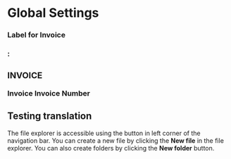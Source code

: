 <h1>Global Settings</h1>

<zLabelInvoice><h3>Label for Invoice<h3></zLabelInvoice>: <zLabelInvoiceValue><h3>INVOICE</h3></zLabelInvoiceValue>

<zLabelInvoice>Invoice</zLabelInvoice> <zLabelInvoiceNum>Invoice Number</zLabelInvoiceNum>

## Testing translation

The file explorer is accessible using the button in left corner of the navigation bar. You can create a new file by clicking the **New file** in the file explorer. You can also create folders by clicking the **New folder** button.
